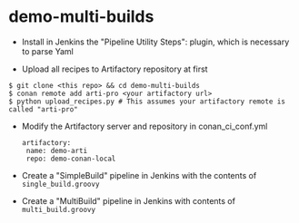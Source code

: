 # demo-multi-builds

- Install in Jenkins the "Pipeline Utility Steps": plugin, which is necessary to parse Yaml

- Upload all recipes to Artifactory repository at first
```
$ git clone <this repo> && cd demo-multi-builds
$ conan remote add arti-pro <your artifactory url>
$ python upload_recipes.py # This assumes your artifactory remote is called "arti-pro"
```

- Modify the Artifactory server and repository in conan_ci_conf.yml
  ```
  artifactory:
   name: demo-arti
   repo: demo-conan-local
   ```
   
- Create a "SimpleBuild" pipeline in Jenkins with the contents of ``single_build.groovy``
- Create a "MultiBuild" pipeline in Jenkins with contents of ``multi_build.groovy``


